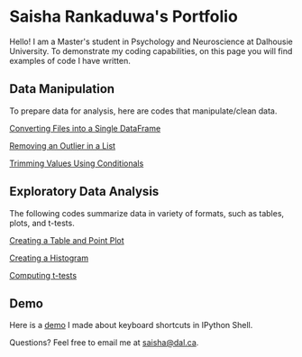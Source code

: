 # Saisha Rankaduwa's Portfolio

Hello! I am a Master's student in Psychology and Neuroscience at Dalhousie University. To demonstrate my coding capabilities, on this page you will find examples of code I have written.

## Data Manipulation
To prepare data for analysis, here are codes that manipulate/clean data.

[Converting Files into a Single DataFrame](converting_files_into_single_dataframe.md)

[Removing an Outlier in a List](removing_an_outlier_in_a_list.md)

[Trimming Values Using Conditionals](trimming_values.md)

## Exploratory Data Analysis
The following codes summarize data in variety of formats, such as tables, plots, and t-tests. 

[Creating a Table and Point Plot](creating_a_table_and_point_plot.md)

[Creating a Histogram](creating_a_histogram.md)

[Computing t-tests](computing_t-tests.md)

## Demo

Here is a [demo](https://youtu.be/1ovBBDLfGm0) I made about keyboard shortcuts in IPython Shell.

Questions? Feel free to email me at [saisha@dal.ca](mailto:saisha@dal.ca).
